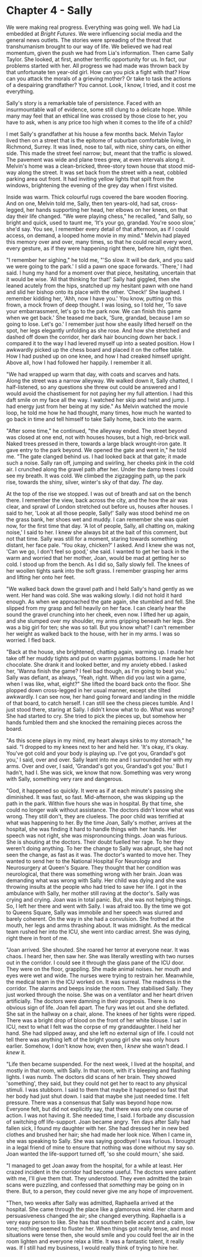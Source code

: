 
# Chapter 4 - Sally

We were making real progress. Everything was going well. We had Lia embedded at *Bright Futures*. We were influencing social media and the general news outlets. The stories were spreading of the threat that transhumanism brought to our way of life. We believed we had real momentum, given the push we had from Lia's information. Then came Sally Taylor. She looked, at first, another terrific opportunity for us. In fact, our problems started with her. All progress we had made was thrown back by that unfortunate ten year-old girl. How can you pick a fight with that? How can you attack the morals of a grieving mother? Or take to task the actions of a despairing grandfather? You cannot. Look, I know, I tried, and it cost me everything. 

Sally's story is a remarkable tale of persistence. Faced with an insurmountable wall of evidence, some still clung to a delicate hope. While many may feel that an ethical line was crossed by those close to her, you have to ask, when is any price too high when it comes to the life of a child? 

I met Sally's grandfather at his house a few months back. Melvin Taylor lived then on a street that is the epitome of suburban comfortable living, in Richmond, Surrey. It was lined, nose to tail, with nice, shiny cars, on either side. This made the street feel narrow; but, meant that the traffic is slowed. The pavement was wide and plane trees grew, at even intervals along it. Melvin's home was a clean-bricked, three-story town house that stood mid-way along the street. It was set back from the street with a neat, cobbled parking area out front. It had inviting yellow lights that spilt from the windows, brightening the evening of the grey day when I first visited.

Inside was warm. Thick colourful rugs covered the bare wooden flooring. And on one, Melvin told me, Sally, then ten years-old, had sat, cross-legged, her hands supporting her head, her elbows on her knees, on that day their life changed. "We were playing chess," he recalled, "and Sally, so bright and quick, used to taunt me, 'It's your go, grandad. You're sooo slow,' she'd say. You see, I remember every detail of that afternoon, as if I could access, on demand, a looped home movie in my mind." Melvin had played this memory over and over, many times, so that he could recall every word, every gesture, as if they were happening right there, before him, right then.

"I remember her sighing," he told me, "'So slow. It will be dark, and you said we were going to the park.' I slid a pawn one space forwards. 'There,' I had said. I hung my hand for a moment over that piece, hesitating, uncertain that it would be wise. 'All that thinking for that!' Sally had giggled, then she leaned acutely from the hips, snatched up my hesitant pawn with one hand and slid her bishop onto its place with the other. 'Check!' She laughed. I remember kidding her, 'Ahh, now I have you.' You know, putting on this frown, a mock frown of deep thought. I was losing, so I told her, 'To save your embarrassment, let's go to the park now. We can finish this game when we get back.' She teased me back, 'Sure, grandad, because I am *so* going to lose. Let's go.' I remember just how she easily lifted herself on the spot, her legs elegantly unfolding as she rose. And how she stretched and dashed off down the corridor, her dark hair bouncing down her back. I compared it to the way I had levered myself up into a seated position. How I awkwardly picked up the chess board and placed it on the coffee table. How I had pushed up on one knee, and how I had creaked himself upright. Above all, how I had followed her happily. I remember it all.

"We had wrapped up warm that day, with coats and scarves and hats. Along the street was a narrow alleyway. We walked down it, Sally chatted, I half-listened, so any questions she threw out could be answered and I would avoid the chastisement for not paying her my full attention. I had this daft smile on my face all the way. I watched her skip and twist and jump. I had energy just from her being at my side." As Melvin watched the movie loop, he told me how he had thought, many times, how much he wanted to go back in time and tell himself to take Sally home, back into the warm.

"After some time," he continued, "the alleyway ended. The street beyond was closed at one end, not with houses houses, but a high, red-brick wall. Naked trees pressed in there, towards a large black wrought-iron gate. It gave entry to the park beyond. We opened the gate and went in," he told me. "The gate clanged behind us. I had looked back at that gate; it made such a noise. Sally ran off, jumping and swirling, her cheeks pink in the cold air. I crunched along the gravel path after her. Under the damp trees I could see my breath. It was cold. We climbed the zigzagging path, up the park rise, towards the shiny, silver, winter's sky of that day. *The* day.

At the top of the rise we stopped. I was out of breath and sat on the bench there. I remember the view, back across the city, and the how the air was clear, and sprawl of London stretched out before us, houses after houses. I said to her, 'Look at all those people, Sally!' Sally was stood behind me on the grass bank, her shoes wet and muddy. I can remember she was quiet now, for the first time that day. 'A lot of people, Sally, all chatting on, making noise,' I said to her. I knew she always bit at the bait of this comment, but not that time. Sally was still for a moment, staring towards something distant, her face pale. 'You okay, chicken?' I asked. And I knew she was not, 'Can we go, I don't feel so good,' she said. I  wanted to get her back in the warm and worried that her mother, Joan, would be mad at getting her so cold. I stood up from the bench. As I did so, Sally slowly fell. The knees of her woollen tights sank into the soft grass. I remember grasping her arms and lifting her onto her feet.

"We walked back down the gravel path and I held Sally's hand gently as we went. Her hand was cold. She was walking slowly. I did not hold it hard enough. As when we approached the gate again, she stumbled and fell. She slipped from my grasp and fell heavily on her face. I can clearly hear the sound the gravel crunching into her cheek, even now. I lifted her up again, and she slumped over my shoulder, my arms gripping beneath her legs. She was a big girl for ten; she was so tall. But you know what? I can't remember her weight as walked back to the house, with her in my arms. I was so worried. I fled back.

"Back at the house, she brightened, chatting again, warming up. I made her take off her muddy tights and put on warm pyjamas bottoms. I made her hot chocolate. She drank it and looked better, and my anxiety ebbed. I asked her, 'Wanna finish the game? I feel bad though, as I'm going to beat you.' Sally was defiant, as always, 'Yeah, right. When did you last win a game, when I was like, what, eight?" She lifted the board back onto the floor. She plopped down cross-legged in her usual manner, except she tilted awkwardly. I can see now, her hand going forward and landing in the middle of that board, to catch herself. I can still see the chess pieces tumble. And I just stood there, staring at Sally. I didn't know what to do. What was wrong? She had started to cry. She tried to pick the pieces up, but somehow her hands fumbled them and she knocked the remaining pieces across the board.

"As this scene plays in my mind, my heart always sinks to my stomach," he said. "I dropped to my knees next to her and held her. 'It's okay, it's okay. You've got cold and your body is playing up. I've got you, Grandad's got you,' I said, over and over. Sally leant into me and I surrounded her with my arms. Over and over, I said, 'Grandad's got you, Grandad's got you.' But I hadn't, had I. She was sick, we know that now. Something was very wrong with Sally, something very rare and dangerous.

"God, it happened so quickly. It were as if at each minute's passing she diminished. It was fast, so fast. Mid-afternoon, she was skipping up the path in the park. Within five hours she was in hospital. By that time, she could no longer walk without assistance. The doctors didn't know what was wrong. They still don't, they are clueless. The poor child was terrified at what was happening to her. By the time Joan, Sally's mother, arrives at the hospital, she was finding it hard to handle things with her hands. Her speech was not right, she was mispronouncing things. Joan was furious. She is shouting at the doctors. Their doubt fuelled her rage. To her they weren't doing anything. To her the change to Sally was abrupt, she had not seen the change, as fast as it was. The doctor's wanted to move her. They wanted to send her to the National Hospital For Neurology and Neurosurgery at Queen's Square. They thought that her condition was neurological, that there was something wrong with her brain. Joan was demanding what was wrong with Sally. Her child was dying and she was throwing insults at the people who had tried to save her life. I got in the ambulance with Sally, her mother still raving at the doctor's. Sally was crying and crying. Joan was in total panic. But, she was not helping things. So, I left her there and went with Sally. I was afraid too. By the time we got to Queens Square, Sally was immobile and her speech was slurred and barely coherent. On the way in she had a convulsion. She frothed at the mouth, her legs and arms thrashing about. It was midnight. As the medical team rushed her into the ICU, she went into cardiac arrest. She was dying, right there in front of me.

"Joan arrived. She shouted. She roared her terror at everyone near. It was chaos. I heard her, then saw her. She was literally wrestling with two nurses out in the corridor. I could see it through the glass pane of the ICU door. They were on the floor, grappling. She made animal noises. her mouth and eyes were wet and wide. The nurses were trying to restrain her. Meanwhile, the medical team in the ICU worked on. It was surreal. The madness in the corridor. The alarms and beeps inside the room. They stabilised Sally. They just worked through the noise. She was on a ventilator and her heart driven artificially. The doctors were damning in their prognosis. There is no obvious sign of life. Joan fell apart. The fury was let out and she deflated. She sat in the hallway on a chair, alone. The knees of her tights were ripped. There was a bright drop of blood on the front of her white blouse. I sat in ICU, next to what I felt was the corpse of my granddaughter. I held her hand. She had slipped away, and she left no external sign of life. I could not tell there was anything left of the bright young girl she was only hours earlier. Somehow, I don't know how, even then, I *knew* she wasn't dead. I *knew* it.

"Life then became suspended. For the next week, I lived at the hospital, and mostly in that room, with Sally. In that room, with it's bleeping and flashing lights. I was numb. The doctors did scans of her brain. They showed 'something', they said, but they could not get her to react to any physical stimuli. I was stubborn. I said to them that maybe it happened so fast that her body had just shut down. I said that maybe she just needed time. I felt pressure. There was a consensus that Sally was beyond hope now. Everyone felt, but did not explicitly say, that there was only one course of action. I was not having it. She needed time, I said. I forbade any discussion of switching off life-support. Joan became angry. Ten days after Sally had fallen sick, I found my daughter with her. She had dressed her in new bed clothes and brushed her hair; she had made her look nice. When I came in, she was speaking to Sally. She was saying goodbye! I was furious. I brought in a legal friend of mine to ensure that nothing was done without my say so. Joan wanted the life-support turned off, 'so she could mourn,' she said.

"I managed to get Joan away from the hospital, for a while at least. Her crazed incident in the corridor had become useful. The doctors were patient with me, I'll give them that. They understood. They even admitted the brain scans were puzzling, and confessed that *something* may be going on in there. But, to a person, they could never give me any hope of improvement. 

"Then, two weeks after Sally was admitted, Raphaella arrived at the hospital. She came through the place like a glamorous wind. Her charm and persuasiveness changed the air; she changed everything. Raphaella is a very easy person to like. She has that southern belle accent and a calm, low tone; nothing seemed to fluster her. When things got really tense, and most situations were tense then, she would smile and you could feel the air in the room lighten and everyone relax a little. It was a fantastic talent, it really was. If I still had my business, I would really think of trying to hire her.